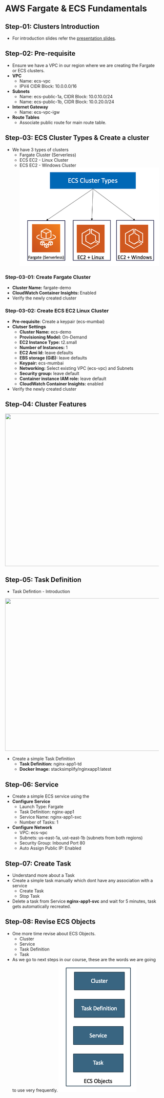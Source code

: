 # AWS Fargate & ECS Fundamentals

## Step-01: Clusters Introduction
-  For introduction slides refer the [presentation slides](/otherfiles/presentations/AWS-FargateECS-Masterclass-Course.pdf). 


## Step-02: Pre-requisite
- Ensure we have a VPC in our region where we are creating the Fargate or ECS clusters.
- **VPC**
    - Name: ecs-vpc
    - IPV4 CIDR Block: 10.0.0.0/16
- **Subnets**
    - Name: ecs-public-1a, CIDR Block: 10.0.10.0/24
    - Name: ecs-public-1b, CIDR Block: 10.0.20.0/24
 - **Internet Gateway**
    - Name: ecs-vpc-igw
 - **Route Tables**
    - Associate public route for main route table.         

## Step-03: ECS Cluster Types & Create a cluster
- We have 3 types of clusters
    - Fargate Cluster (Serverless)
    - ECS EC2 - Linux Cluster
    - ECS EC2 - Windows Cluster
![ECS Cluster Types](/otherfiles/images/01-ECS-Cluster-Types.png)    

### Step-03-01: Create Fargate Cluster
- **Cluster Name:** fargate-demo
- **CloudWatch Container Insights:** Enabled
- Verify the newly created cluster

### Step-03-02: Create ECS EC2 Linux Cluster
- **Pre-requisite**: Create a keypair (ecs-mumbai)
- **Clutser Settings**
    - **Cluster Name:** ecs-demo
    - **Provisioning Model:** On-Demand
    - **EC2 Instance Type:** t2.small
    - **Number of Instances:** 1
    - **EC2 Ami Id:** leave defaults
    - **EBS storage (GiB):** leave defaults
    - **Keypair:** ecs-mumbai
    - **Networking:** Select existing VPC (ecs-vpc) and Subnets 
    - **Security group:** leave default
    - **Container instance IAM role:** leave default
    - **CloudWatch Container Insights:** enabled
- Verify the newly created cluster

## Step-04: Cluster Features

<img src="https://github.com/stacksimplify/aws-fargate-ecs-masterclass/blob/master/otherfiles/images/03-ECS-Cluster-Features.png" width="1600" height="500">

## Step-05: Task Definition
- Task Defintion - Introduction
<img src="https://github.com/stacksimplify/aws-fargate-ecs-masterclass/blob/master/otherfiles/images/02-ECS-TaskDefintion-ParameterList.png" width="2000" height="500">

- Create a simple Task Definition
    - **Task Definition:** nginx-app1-td        
    - **Docker Image:** stacksimplify/nginxapp1:latest

## Step-06: Service
- Create a simple ECS service using the 
- **Configure Service**
    - Launch Type: Fargate
    - Task Definition: nginx-app1
    - Service Name: nginx-app1-svc
    - Number of Tasks: 1
- **Configure Network**
    - VPC: ecs-vpc
    - Subnets: us-east-1a, ust-east-1b (subnets from both regions)
    - Security Group: Inbound Port 80
    - Auto Assign Public IP: Enabled    
    
## Step-07: Create Task 
- Understand more about a Task
- Create a simple task manually which dont have any association with a service
    - Create Task
    - Stop Task
- Delete a task from Service **nginx-app1-svc** and wait for 5 minutes, task gets automatically recreated. 

## Step-08: Revise ECS Objects
- One more time revise about ECS Objects. 
    - Cluster
    - Service
    - Task Definition
    - Task
- As we go to next steps in our course, these are the words we are going to use very frequently. 
![ECS Objects](/otherfiles/images/04-ECS-Objects.png)
